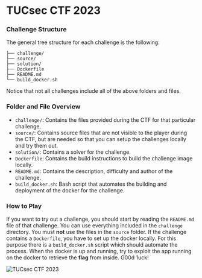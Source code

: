 # TUCsec CTF 2023

### Challenge Structure
The general tree structure for each challenge is the following:

```
├── challenge/
├── source/
├── solution/
├── Dockerfile
├── README.md
└── build_docker.sh
```
Notice that not all challenges include all of the above folders and files.

### Folder and File Overview
* `challenge/`: Contains the files provided during the CTF for that particular challenge.
* `source/`: Contains source files that are not visible to the player during the CTF, but are needed so that you can setup the challenges locally and try them out.
* `solution/`: Contains a solver for the challenge.
* `Dockerfile`: Contains the build instructions to build the challenge image locally.
* `README.md`: Contains the description, difficulty and author of the challenge.
* `build_docker.sh`: Bash script that automates the building and deployment of the docker for the challenge.

### How to Play
If you want to try out a challenge, you should start by reading the `README.md` file of that challenge. You can use everything included in the `challenge` directory. You must **not** use the files in the `source` folder. If the challenge contains a `Dockerfile`, you have to set up the docker locally. For this purpose there is a `build_docker.sh` script which should automate the process. When the docker is up and running, try to exploit the app running on the docker to retrieve the **flag** from inside. G00d 1uck!  

![TUCsec CTF 2023](https://www.ece.tuc.gr/fileadmin/_processed_/d/f/csm_ctf-2023-poster_fc1da4ef69.png)
